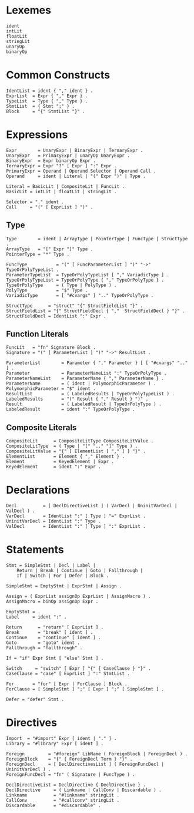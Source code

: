 
# Lexemes

    ident
    intLit
    floatLit
    stringLit
    unaryOp
    binaryOp

# Common Constructs

    IdentList = ident { "," ident } .
    ExprList  = Expr { "," Expr } .
    TypeList  = Type { "," Type } .
    StmtList  = { Stmt ";" } .
    Block     = "{" StmtList "}" .

# Expressions

    Expr        = UnaryExpr | BinaryExpr | TernaryExpr .
    UnaryExpr   = PrimaryExpr | unaryOp UnaryExpr .
    BinaryExpr  = Expr binaryOp Expr .
    TernaryExpr = Expr "?" [ Expr ] ":" Expr .
    PrimaryExpr = Operand | Operand Selector | Operand Call .
    Operand     = ident | Literal | "(" Expr ")" | Type .

    Literal = BasicLit | CompositeLit | FuncLit .
    BasicLit = intLit | floatLit | stringLit .

    Selector = "." ident .
    Call     = "(" [ ExprList ] ")" .

## Type

    Type        = ident | ArrayType | PointerType | FuncType | StructType .
    ArrayType   = "[" Expr "]" Type .
    PointerType = "*" Type .

    FuncType           = "(" [ FuncParameterList ] ")" "->" TypeOrPolyTypeList .
    ParameterTypeList  = TypeOrPolyTypeList [ "," VariadicType ] .
    TypeOrPolyTypeList = TypeOrPolyType { "," TypeOrPolyType } .
    TypeOrPolyType     = ( Type | PolyType ) .
    PolyType           = "$" Type .
    VariadicType       = [ "#cvargs" ] ".." TypeOrPolyType .

    StructType      = "struct" "{" StructFieldList "}" .
    StructFieldList = "{" StructFieldDecl { ","  StructFieldDecl } "}" .
    StructFieldDecl = IdentList ":" Expr .

## Function Literals

    FuncLit   = "fn" Signature Block .
    Signature = "(" [ ParameterList ] ")" "->" ResultList .

    ParameterList        = Parameter { "," Parameter } [ [ "#cvargs" ".."  ] .
    Parameter            = ParameterNameList ":" TypeOrPolyType .
    ParameterNameList    = ParameterName { "," ParameterName } .
    ParameterName        = ( ident | PolymorphicParameter ) .
    PolymorphicParameter = "$" ident .
    ResultList           = ( LabeledResults | TypeOrPolyTypeList ) .
    LabeledResults       = "(" Result { "," Result } ")" .
    Result               = ( LabeledResult | TypeOrPolyType ) .
    LabeledResult        = ident ":" TypeOrPolyType .

## Composite Literals

    CompositeLit      = CompositeLitType CompositeLitValue .
    CompositeLitType  = ( Type | "[" ".." "]" Type ) .
    CompositeLitValue = "{" [ ElementList [ "," ] ] "}" .
    ElementList       = Element { "," Element } .
    Element           = KeyedElement | Expr .
    KeyedElement      = ident ":" Expr .

# Declarations

    Decl          = [ DeclDirectiveList ] ( VarDecl | UninitVarDecl | ValDecl ) .
    VarDecl       = IdentList ":" [ Type ] "=" ExprList .
    UninitVarDecl = IdentList ":" Type .
    ValDecl       = IdentList ":" [ Type ] ":" ExprList .

# Statements

    Stmt = SimpleStmt | Decl | Label |
        Return | Break | Continue | Goto | Fallthrough |
        If | Switch | For | Defer | Block .

    SimpleStmt = EmptyStmt | ExprStmt | Assign .

    Assign = ( ExprList assignOp ExprList | AssignMacro ) .
    AssignMacro = binOp assignOp Expr .

    EmptyStmt = .
    Label     = ident ":" .

    Return      = "return" [ ExprList ] .
    Break       = "break" [ ident ] .
    Continue    = "continue" [ ident ] .
    Goto        = "goto" ident .
    Fallthrough = "fallthrough" .

    If = "if" Expr Stmt [ "else" Stmt ] .

    Switch     = "switch" [ Expr ] "{" { CaseClause } "}" .
    CaseClause = "case" [ ExprList ] ":" StmtList .

    For       = "for" [ Expr | ForClause ] Block .
    ForClause = [ SimpleStmt ] ";" [ Expr ] ";" [ SimpleStmt ] .

    Defer = "defer" Stmt .

# Directives

    Import  = "#import" Expr [ ident | "." ] .
    Library = "#library" Expr [ ident ] .

    Foreign         = "#foreign" LibName ( ForeignBlock | ForeignDecl ) .
    ForeignBlock    = "{" { ForeignDecl Term } "}" .
    ForeignDecl     = [ DeclDirectivesList ] ( ForeignFuncDecl | UninitVarDecl ) .
    ForeignFuncDecl = "fn" ( Signature | FuncType ) .

    DeclDirectiveList = DeclDirective { DeclDirective } .
    DeclDirective     = ( Linkname | CallConv | Discardable ) .
    Linkname          = "#linkname" stringLit .
    CallConv          = "#callconv" stringLit .
    Discardable       = "#discardable" .

